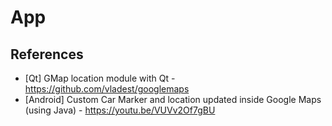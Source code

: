 # App

## References
* [Qt] GMap location module with Qt - https://github.com/vladest/googlemaps
* [Android] Custom Car Marker and location updated inside Google Maps (using Java) - https://youtu.be/VUVv2Of7gBU
